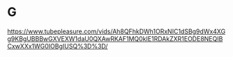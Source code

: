 # G
https://www.tubepleasure.com/vids/Ah8QFhkDWh1ORxNIC1dSBg9dWx4XGg9KBgUBBBwGXVEXW1daU0QXAwRKAF1MQ0kIE1RDAkZXR1EODE8NEQIBCxwXXx1WG0IOBgIUSQ%3D%3D/
